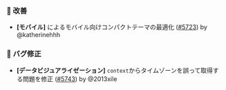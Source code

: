 ### 🚀 改善

* **[モバイル]** によるモバイル向けコンパクトテーマの最適化 ([#5723](https://github.com/nocobase/nocobase/pull/5723)) by @katherinehhh

### 🐛 バグ修正

* **[データビジュアライゼーション]** `context`からタイムゾーンを誤って取得する問題を修正 ([#5743](https://github.com/nocobase/nocobase/pull/5743)) by @2013xile

